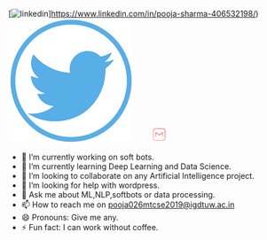 
[![linkedin](https://github.com/Pooja1sharma/Pooja1sharma/blob/master/Graphics-Vibe-Simple-Rounded-Social-Linkedin.icon)]https://www.linkedin.com/in/pooja-sharma-406532198/)&nbsp;&nbsp;&nbsp;&nbsp;&nbsp;&nbsp;&nbsp;
[![twitter](https://github.com/Pooja1sharma/Pooja1sharma/blob/master/twitter.png)](https://twitter.com/poojash90366231)&nbsp;&nbsp;&nbsp;&nbsp;&nbsp;&nbsp;&nbsp;
[![mail](https://github.com/Pooja1sharma/Pooja1sharma/blob/master/m1.png)](mailto:pooja026mtcse19@igdtuw.ac.in)
 
  
 
 

- 🔭 I’m currently working on soft bots.
- 🌱 I’m currently learning Deep Learning and Data Science.
- 👯 I’m looking to collaborate on any Artificial Intelligence project.
- 🤔 I’m looking for help with wordpress.
- 💬 Ask me about ML,NLP,softbots or data processing.
- 📫 How to reach me on pooja026mtcse2019@igdtuw.ac.in
- 😄 Pronouns: Give me any.
- ⚡ Fun fact: I can work without coffee.

